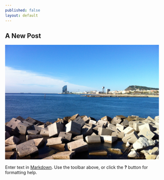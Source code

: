 ```yaml
---
published: false
layout: default
---
```


## A New Post

![](/_posts/blog/IMG_1260.JPG)

Enter text in [Markdown](http://daringfireball.net/projects/markdown/). Use the toolbar above, or click the **?** button for formatting help.
